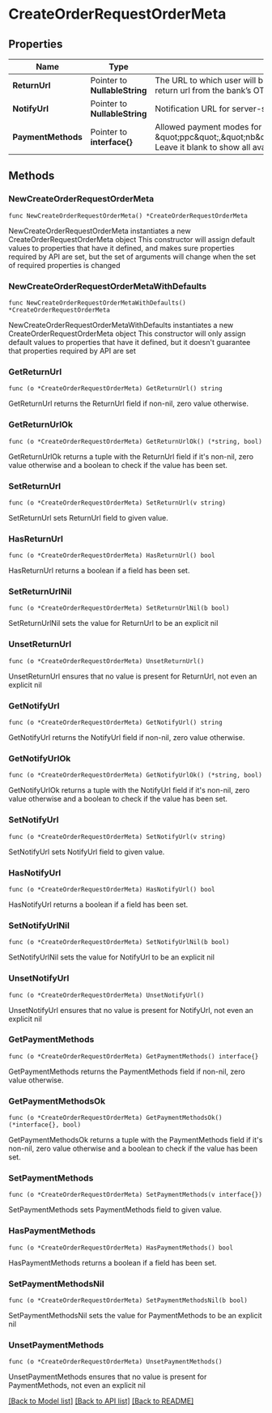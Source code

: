 # CreateOrderRequestOrderMeta

## Properties

Name | Type | Description | Notes
------------ | ------------- | ------------- | -------------
**ReturnUrl** | Pointer to **NullableString** | The URL to which user will be redirected to after the payment on bank OTP page. Maximum length: 250. The return_url must contain placeholder {order_id}. When redirecting the customer back to the return url from the bank’s OTP page, Cashfree will replace this placeholder with the actual value for that order. | [optional] 
**NotifyUrl** | Pointer to **NullableString** | Notification URL for server-server communication. Useful when user&#39;s connection drops while re-directing. NotifyUrl should be an https URL. Maximum length: 250. | [optional] 
**PaymentMethods** | Pointer to **interface{}** | Allowed payment modes for this order. Pass comma-separated values among following options - \&quot;cc\&quot;, \&quot;dc\&quot;, \&quot;ccc\&quot;, \&quot;ppc\&quot;,\&quot;nb\&quot;,\&quot;upi\&quot;,\&quot;paypal\&quot;,\&quot;app\&quot;,\&quot;paylater\&quot;,\&quot;cardlessemi\&quot;,\&quot;dcemi\&quot;,\&quot;ccemi\&quot;,\&quot;banktransfer\&quot;. Leave it blank to show all available payment methods | [optional] 

## Methods

### NewCreateOrderRequestOrderMeta

`func NewCreateOrderRequestOrderMeta() *CreateOrderRequestOrderMeta`

NewCreateOrderRequestOrderMeta instantiates a new CreateOrderRequestOrderMeta object
This constructor will assign default values to properties that have it defined,
and makes sure properties required by API are set, but the set of arguments
will change when the set of required properties is changed

### NewCreateOrderRequestOrderMetaWithDefaults

`func NewCreateOrderRequestOrderMetaWithDefaults() *CreateOrderRequestOrderMeta`

NewCreateOrderRequestOrderMetaWithDefaults instantiates a new CreateOrderRequestOrderMeta object
This constructor will only assign default values to properties that have it defined,
but it doesn't guarantee that properties required by API are set

### GetReturnUrl

`func (o *CreateOrderRequestOrderMeta) GetReturnUrl() string`

GetReturnUrl returns the ReturnUrl field if non-nil, zero value otherwise.

### GetReturnUrlOk

`func (o *CreateOrderRequestOrderMeta) GetReturnUrlOk() (*string, bool)`

GetReturnUrlOk returns a tuple with the ReturnUrl field if it's non-nil, zero value otherwise
and a boolean to check if the value has been set.

### SetReturnUrl

`func (o *CreateOrderRequestOrderMeta) SetReturnUrl(v string)`

SetReturnUrl sets ReturnUrl field to given value.

### HasReturnUrl

`func (o *CreateOrderRequestOrderMeta) HasReturnUrl() bool`

HasReturnUrl returns a boolean if a field has been set.

### SetReturnUrlNil

`func (o *CreateOrderRequestOrderMeta) SetReturnUrlNil(b bool)`

 SetReturnUrlNil sets the value for ReturnUrl to be an explicit nil

### UnsetReturnUrl
`func (o *CreateOrderRequestOrderMeta) UnsetReturnUrl()`

UnsetReturnUrl ensures that no value is present for ReturnUrl, not even an explicit nil
### GetNotifyUrl

`func (o *CreateOrderRequestOrderMeta) GetNotifyUrl() string`

GetNotifyUrl returns the NotifyUrl field if non-nil, zero value otherwise.

### GetNotifyUrlOk

`func (o *CreateOrderRequestOrderMeta) GetNotifyUrlOk() (*string, bool)`

GetNotifyUrlOk returns a tuple with the NotifyUrl field if it's non-nil, zero value otherwise
and a boolean to check if the value has been set.

### SetNotifyUrl

`func (o *CreateOrderRequestOrderMeta) SetNotifyUrl(v string)`

SetNotifyUrl sets NotifyUrl field to given value.

### HasNotifyUrl

`func (o *CreateOrderRequestOrderMeta) HasNotifyUrl() bool`

HasNotifyUrl returns a boolean if a field has been set.

### SetNotifyUrlNil

`func (o *CreateOrderRequestOrderMeta) SetNotifyUrlNil(b bool)`

 SetNotifyUrlNil sets the value for NotifyUrl to be an explicit nil

### UnsetNotifyUrl
`func (o *CreateOrderRequestOrderMeta) UnsetNotifyUrl()`

UnsetNotifyUrl ensures that no value is present for NotifyUrl, not even an explicit nil
### GetPaymentMethods

`func (o *CreateOrderRequestOrderMeta) GetPaymentMethods() interface{}`

GetPaymentMethods returns the PaymentMethods field if non-nil, zero value otherwise.

### GetPaymentMethodsOk

`func (o *CreateOrderRequestOrderMeta) GetPaymentMethodsOk() (*interface{}, bool)`

GetPaymentMethodsOk returns a tuple with the PaymentMethods field if it's non-nil, zero value otherwise
and a boolean to check if the value has been set.

### SetPaymentMethods

`func (o *CreateOrderRequestOrderMeta) SetPaymentMethods(v interface{})`

SetPaymentMethods sets PaymentMethods field to given value.

### HasPaymentMethods

`func (o *CreateOrderRequestOrderMeta) HasPaymentMethods() bool`

HasPaymentMethods returns a boolean if a field has been set.

### SetPaymentMethodsNil

`func (o *CreateOrderRequestOrderMeta) SetPaymentMethodsNil(b bool)`

 SetPaymentMethodsNil sets the value for PaymentMethods to be an explicit nil

### UnsetPaymentMethods
`func (o *CreateOrderRequestOrderMeta) UnsetPaymentMethods()`

UnsetPaymentMethods ensures that no value is present for PaymentMethods, not even an explicit nil

[[Back to Model list]](../README.md#documentation-for-models) [[Back to API list]](../README.md#documentation-for-api-endpoints) [[Back to README]](../README.md)


